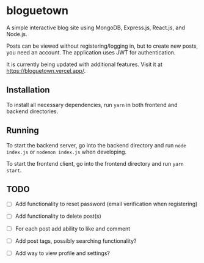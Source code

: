 # bloguetown

A simple interactive blog site using MongoDB, Express.js, React.js, and Node.js.

Posts can be viewed without registering/logging in, but to create new posts, you need an account. The application uses JWT for authentication.

It is currently being updated with additional features. Visit it at https://bloguetown.vercel.app/.

## Installation

To install all necessary dependencies, run `yarn` in both frontend and backend directories.

## Running

To start the backend server, go into the backend directory and run `node index.js` or `nodemon index.js` when developing.

To start the frontend client, go into the frontend directory and run `yarn start`.

## TODO

- [ ] Add functionality to reset password (email verification when registering)

- [ ] Add functionality to delete post(s)

- [ ] For each post add ability to like and comment

- [ ] Add post tags, possibly searching functionality?

- [ ] Add way to view profile and settings?
